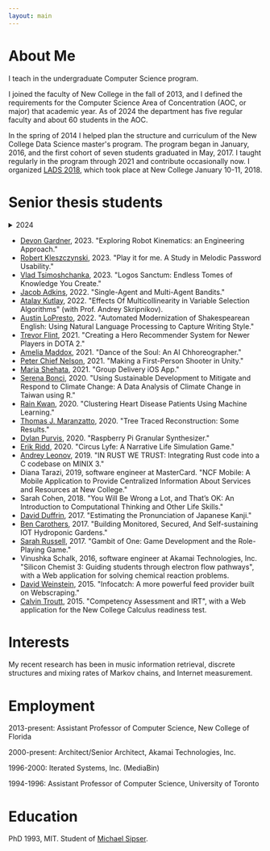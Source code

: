 ```yaml
---
layout: main
---
```


# About Me

I teach in the undergraduate Computer Science program.

I joined the faculty of New College in the fall of 2013, and I defined the requirements for the Computer Science Area of Concentration (AOC, or major) that academic year. As of 2024 the department has five regular faculty and about 60 students in the AOC.

In the spring of 2014 I helped plan the structure and curriculum of the New College Data Science master's program. The program began in January, 2016, and the first cohort of seven students graduated in May, 2017. I taught regularly in the program through 2021 and contribute occasionally now. I organized [LADS 2018](ladsworkshop2018), which took place at New College January 10-11, 2018.

# Senior thesis students
<details>
  <summary>2024</summary>

- [Ahmet Cemek](https://www.linkedin.com/in/samicemek/), 2024. "Studying The Effects Of Score Differential On Offensive Output When Evaluating Team Performance In Soccer."
- [Hunter Chasens](https://www.linkedin.com/in/hunter-chasens/), 2024. "The Discovery, Disclosure, and Investigation of cve-2024-25825."
- [Zachary East](https://www.linkedin.com/in/zachary-east/), 2024. "Effects of COVID-19 on the PC and PC Games Market: An Analysis of Time Use."
- [Chloe Jones](https://www.linkedin.com/in/chloe-jones-b165b1270/), 2024. "OCR of Greek."
- [Sebastian Mark](https://www.linkedin.com/in/sebastian-mark-89a95322/), 2024. "Sleep."
- [Damien Razdan](https://www.linkedin.com/in/damien-razdan-4258581aa/), 2024. "Honorguard: A Visual Novel/RPG Experience."
</details>

- [Devon Gardner](https://www.linkedin.com/in/devon-gardner/), 2023. "Exploring Robot Kinematics: an Engineering Approach."
- [Robert Kleszczynski](https://www.linkedin.com/in/robert-kleszczynski/), 2023. "Play it for me. A Study in Melodic Password Usability."
- [Vlad Tsimoshchanka](https://www.linkedin.com/in/vlad-tsimoshchanka-91a244217/), 2023. "Logos Sanctum: Endless Tomes of Knowledge You Create."
- [Jacob Adkins](https://www.linkedin.com/in/jacob-adkins99/), 2022. "Single-Agent and Multi-Agent Bandits."
- [Atalay Kutlay](https://www.linkedin.com/in/atalay-kutlay/), 2022. "Effects Of Multicollinearity in Variable Selection Algorithms" (with Prof. Andrey Skripnikov).
- [Austin LoPresto](https://www.linkedin.com/in/austin-lopresto/), 2022. "Automated Modernization of Shakespearean English: Using Natural Language Processing to Capture Writing Style."
- [Trevor Flint](https://www.linkedin.com/in/trevor-flint-b2a194210/), 2021. "Creating a Hero Recommender System for Newer Players in DOTA 2."
- [Amelia Maddox](https://www.linkedin.com/in/amelia-maddox/), 2021. "Dance of the Soul: An AI Chhoreographer."
- [Peter Chief Nelson](https://www.linkedin.com/in/chief-nelson-965a3a180/), 2021. "Making a First-Person Shooter in Unity."
- [Maria Shehata](https://www.linkedin.com/in/mariashehata/), 2021. "Group Delivery iOS App."
- [Serena Bonci](https://www.linkedin.com/in/serenaebonci/), 2020. "Using Sustainable Development to Mitigate and Respond to Climate Change: A Data Analysis of Climate Change in Taiwan using R."
- [Rain Kwan](https://www.linkedin.com/in/rain-kwan/), 2020. "Clustering Heart Disease Patients Using Machine Learning."
- [Thomas J. Maranzatto](https://tmaran2.people.uic.edu/), 2020. "Tree Traced Reconstruction: Some Results."
- [Dylan Purvis](https://www.linkedin.com/in/dylan-purvis-853b25b7/), 2020. "Raspberry Pi Granular Synthesizer."
- [Erik Ridd](https://www.linkedin.com/in/erik-c-ridd/), 2020. "Circus Lyfe: A Narrative Life Simulation Game."
- [Andrey Leonov](https://www.linkedin.com/in/andrew-leonov-612863191/), 2019. "IN RUST WE TRUST: Integrating Rust code into a C codebase on MINIX 3."
- Diana Tarazi, 2019, software engineer at MasterCard. "NCF Mobile: A Mobile Application to Provide Centralized Information About Services and Resources at New College."
- Sarah Cohen, 2018. "You Will Be Wrong a Lot, and That’s OK: An Introduction to Computational Thinking and Other Life Skills."
- [David Duffrin](https://www.linkedin.com/in/david-duffrin-26b4274b/), 2017. "Estimating the Pronunciation of Japanese Kanji." 
- [Ben Carothers](https://www.linkedin.com/in/btcrs/), 2017. "Building Monitored, Secured, And Self-sustaining IOT Hydroponic Gardens."
- [Sarah Russell](https://www.linkedin.com/in/sarah-russell-457478b5/), 2017. "Gambit of One: Game Development and the Role-Playing Game."
- Vinushka Schalk, 2016, software engineer at Akamai Technologies, Inc. "Silicon Chemist 3: Guiding students through electron flow pathways", with a Web application for solving chemical reaction problems.
- [David Weinstein](https://www.linkedin.com/in/davidhweinstein), 2015. "Infocatch: A more powerful feed provider built on Webscraping."
- [Calvin Troutt](https://www.linkedin.com/in/calvin-troutt-70b47357), 2015. "Competency Assessment and IRT", with a Web application for the New College Calculus readiness test. 

# Interests

My recent research has been in music information retrieval, discrete structures and mixing rates of Markov chains, and Internet measurement.

# Employment

2013-present: Assistant Professor of Computer Science, New College of Florida

2000-present: Architect/Senior Architect, Akamai Technologies, Inc.

1996-2000: Iterated Systems, Inc. (MediaBin)

1994-1996: Assistant Professor of Computer Science, University of Toronto

# Education

PhD 1993, MIT. Student of [Michael Sipser](http://www-math.mit.edu/~sipser).
